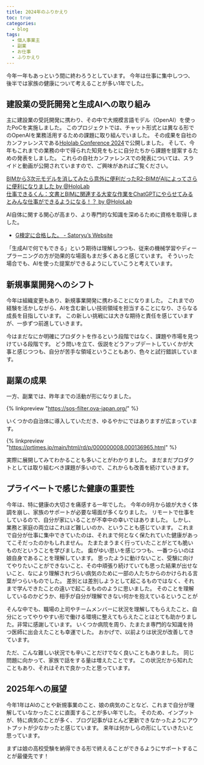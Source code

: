 ```yaml
---
title: 2024年のふりかえり
toc: true
categories:
  - blog
tags:
  - 個人事業主
  - 副業
  - お仕事
  - ふりかえり
---
```

今年一年もあっという間に終わろうとしています。
今年は仕事に集中しつつ、後半では家族の健康について考えることが多い1年でした。

## 建設業の受託開発と生成AIへの取り組み

主に建設業の受託開発に携わり、その中で大規模言語モデル（OpenAI）を使ったPoCを実施しました。
このプロジェクトでは、チャット形式とは異なる形でのOpenAIを業務活用するための課題に取り組んでいました。
その成果を自社のカンファレンスである[Hololab Conference 2024](https://hololab.connpass.com/event/311388/)で公開しました。
そして、今年もこれまでの業務の中で得られた知見をもとに自分たちから課題を提案するための発表をしました。
これらの自社カンファレンスでの発表については、スライドと動画が公開されていますので、ご興味があればご覧ください。

<script async class="docswell-embed" src="https://www.docswell.com/assets/libs/docswell-embed/docswell-embed.min.js" data-src="https://www.docswell.com/slide/524R66/embed" data-aspect="0.5625"></script><div class="docswell-link"><a href="https://www.docswell.com/s/HoloLab/524R66-holoconf24_a4">BIMから3次元モデルを消してみたら意外に便利だったR2-BIMがAIによってさらに便利になりました by @HoloLab</a></div>

<script async class="docswell-embed" src="https://www.docswell.com/assets/libs/docswell-embed/docswell-embed.min.js" data-src="https://www.docswell.com/slide/5382V1/embed" data-aspect="0.5625"></script><div class="docswell-link"><a href="https://www.docswell.com/s/HoloLab/5382V1-holoconf24_a6">仕事できるくん：文書とBIMに関連する大変な作業をChatGPTにやらせてみるとみんな仕事ができるようになる！？ by @HoloLab</a></div>

AI自体に関する関心が高まり、より専門的な知識を深めるために資格を取得しました。
- [G検定に合格した。 - Satoryu’s Website](https://www.satoryu.com/blog/2024/06/02/deep-learning-for-general-passed.html)

「生成AIで何でもできる」という期待は理解しつつも、従来の機械学習やディープラーニングの方が効果的な場面もまだ多くあると感じています。
そういった場合でも、AIを使った提案ができるようにしていこうと考えています。

## 新規事業開発へのシフト

今年は組織変更もあり、新規事業開発に携わることになりました。
これまでの経験を活かしながら、AIを含む新しい技術領域を担当することになり、さらなる成長を目指しています。
この新しい挑戦には大きな期待と責任を感じていますが、一歩ずつ前進していきます。

今はまだなにか明確にプロダクトを作るという段階ではなく、課題や市場を見つけている段階です。
どう問いを立て、仮説をどうアップデートしていくかが大事と感じつつも、自分が苦手な領域ということもあり、色々と試行錯誤しています。

## 副業の成果

一方、副業では、昨年までの活動が形になりました。

{% linkpreview "https://sos-filter.ova-japan.org/" %}

いくつかの自治体に導入していただき、ゆるやかにではありますが広まっています。

{% linkpreview "https://prtimes.jp/main/html/rd/p/000000008.000136965.html" %}

実際に展開してみてわかることも多いことがわかりました。
まだまだプロダクトとしては取り組むべき課題が多いので、これからも改善を続けていきます。

## プライベートで感じた健康の重要性

今年は、特に健康の大切さを痛感する一年でした。
今年の9月から娘が大きく体調を崩し、家族のサポートが必要な場面が多くなりました。
リモートで仕事をしているので、自分が家にいることが不幸中の幸いではありました。
しかし、業務と家庭の両立はこれほど難しいのか、ということも感じています。
これまで自分が仕事に集中できていたのは、それまで何となく保たれていた健康があってこそだったのかもしれません。
たまたまうまく行っていたことがとても脆いものだということを学びました。
歯がゆい思いを感じつつも、一番つらいのは娘自身であることを理解しています。
思ったように動けないこと、受験に向けてやりたいことができないこと、その中頑張り続けていても思った結果が出せないこと、なにより理解されづらい病気のために一部の人たちからのかけられる言葉がつらいものでした。
差別とは差別しようとして起こるものではなく、それまで学んできたことの違いで起こるもののように思いました。
そのことを理解しているのかどうか、相手が自分が理解できない何かを抱えているということが

そんな中でも、職場の上司やチームメンバーに状況を理解してもらえたこと、自分にとってやりやすい形で働ける環境に整えてもらえたことはとても助かりました。非常に感謝しています。
いくつか病院を周り、たまたま専門的な知識を持つ医師に出会えたことも幸運でした。
おかげで、以前よりは状況が改善してきています。

ただ、こんな難しい状況でも辛いことだけでなく良いこともありました。
同じ問題に向かって、家族で話をする量は増えたことです。
この状況だから知れたこともあり、それはそれで良かったと思っています。

## 2025年への展望

今年1年はAIのことや新規事業のこと、娘の病気のことなど、これまで自分が理解していなかったことに直面することが多い年でした。
そのため、インプットが、特に病気のことが多く、ブログ記事がほとんど更新できなかったようにアウトプットが少なかったと感じています。
来年は何かしらの形にしていきたいと思っています。

まずは娘の高校受験を納得できる形で終えることができるようにサポートすることが最優先です！
